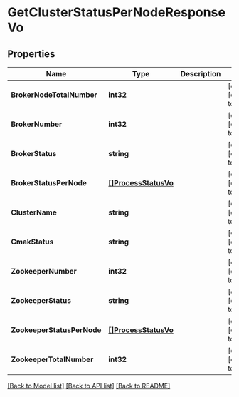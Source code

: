 # GetClusterStatusPerNodeResponseVo

## Properties
Name | Type | Description | Notes
------------ | ------------- | ------------- | -------------
**BrokerNodeTotalNumber** | **int32** |  | [optional] [default to null]
**BrokerNumber** | **int32** |  | [optional] [default to null]
**BrokerStatus** | **string** |  | [optional] [default to null]
**BrokerStatusPerNode** | [**[]ProcessStatusVo**](ProcessStatusVo.md) |  | [optional] [default to null]
**ClusterName** | **string** |  | [optional] [default to null]
**CmakStatus** | **string** |  | [optional] [default to null]
**ZookeeperNumber** | **int32** |  | [optional] [default to null]
**ZookeeperStatus** | **string** |  | [optional] [default to null]
**ZookeeperStatusPerNode** | [**[]ProcessStatusVo**](ProcessStatusVo.md) |  | [optional] [default to null]
**ZookeeperTotalNumber** | **int32** |  | [optional] [default to null]

[[Back to Model list]](../README.md#documentation-for-models) [[Back to API list]](../README.md#documentation-for-api-endpoints) [[Back to README]](../README.md)


